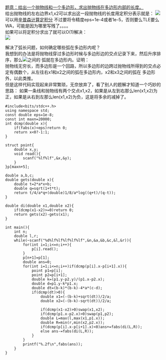 [题意：给出一个抛物线和一个多边形，求出抛物线在多边形内部的长度。](http://acm.hdu.edu.cn/showproblem.php?pid=4752)  
给出抛物线的左右边界x1,x2可以求出这一段抛物线的长度用定积分表示就是：
![](http://img.blog.csdn.net/20160808192549200)  
可以用[辛普森计算定积分](https://github.com/poluner/blog/blob/master/acm/computational-geometry/%E8%BE%9B%E6%99%AE%E6%A3%AE%E8%AE%A1%E7%AE%97%E5%AE%9A%E7%A7%AF%E5%88%86.md)
不过要将令精度eps=1e-4或者1e-5，否则要么TLE要么WA，可能是因为哪里写残了。。。。  
如果可以将定积分求出了就可以O(1)解决：  
![](http://img.blog.csdn.net/20160808193258031)  

解决了弧长问题，如何确定哪些弧在多边形内呢？  
我想到的办法是将抛物线穿过多边形时候与多边形边的交点记录下来，然后升序排序，那么![](http://img.blog.csdn.net/20160808194233583)之间的
弧就在多边形内。证明：  
抛物线无穷长，而多边形是一个回路，所以多边形的边跨过抛物线所得到的交点必定有偶数个，从左往右x1和x2之间的弧在多边形内，x2和x3之间的弧在
多边形外，以此类推。  
但是这样代码实现起来非常繁琐，无奈放弃了，看了别人的题解才知道一个巧妙的思路：
如果一条线和抛物线有两个交点x1,x2，如果是从左到右那么len(x1,x2)为正，如果是从右到左那么len(x1,x2)为负，这是将多余的减掉了。
```
#include<bits/stdc++.h>
using namespace std;
const double eps=1e-8;
const int maxn=20000;
int dcmp(double x){
    if(fabs(x)<eps)return 0;
    return x<0?-1:1;
}

struct point{
    double x,y;
    void read(){
        scanf("%lf%lf",&x,&y);
    }
}p[maxn+5];

double a,b,c;
double gets(double x){
    double t=2*a*x+b;
    double q=sqrt(1+t*t);
    return t/4/a*q+(double)1/8/a*log((q+t)/(q-t));
}

double di(double x1,double x2){
    if(dcmp(x1-x2)>=0)return 0;
    return gets(x2)-gets(x1);
}

int main(){
    int n;
    double l,r;
    while(~scanf("%d%lf%lf%lf%lf%lf",&n,&a,&b,&c,&l,&r)){
        for(int i=1;i<=n;i++){
            p[i].read();
        }
        p[n+1]=p[1];
        double ans=0;
        for(int i=1;i<=n;i++)if(dcmp(p[i].x-p[i+1].x)){
            point p1=p[i];
            point p2=p[i+1];
            double k=(p1.y-p2.y)/(p1.x-p2.x);
            double d=p1.y-k*p1.x;
            double dt=(b-k)*(b-k)-4*a*(c-d);
            if(dcmp(dt)>0){
                double x1=(-(b-k)+sqrt(dt))/2/a;
                double x2=(-(b-k)-sqrt(dt))/2/a;

                if(dcmp(x1-x2)>0)swap(x1,x2);
                if(dcmp(p1.x-p2.x)>0)swap(p1,p2);
                double L=max(l,max(x1,p1.x));
                double R=min(r,min(x2,p2.x));
                if(dcmp(p[i].x-p[i+1].x)<0)ans+=fabs(di(L,R));
                else ans-=fabs(di(L,R));
            }
        }
        printf("%.2f\n",fabs(ans));
    }
}
```
